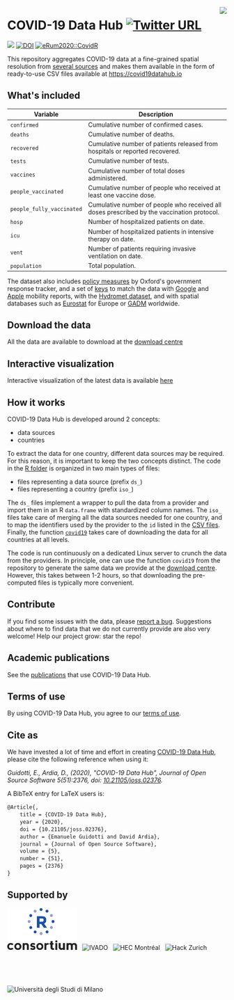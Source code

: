 <a href="https://covid19datahub.io"><img src="https://storage.covid19datahub.io/logo.svg" align="right" height="128"/></a>

# COVID-19 Data Hub [![Twitter URL](https://img.shields.io/twitter/url?style=social&url=https%3A%2F%2Fgithub.com%2Fcovid19datahub%2FCOVID19%2F)](https://twitter.com/intent/tweet?url=https%3A%2F%2Fgithub.com%2Fcovid19datahub%2FCOVID19)

[![](https://storage.covid19datahub.io/downloads/total.svg)](https://covid19datahub.io/articles/data.html) [![DOI](https://joss.theoj.org/papers/10.21105/joss.02376/status.svg)](https://doi.org/10.21105/joss.02376) [![eRum2020::CovidR](https://badgen.net/https/runkit.io/erum2020-covidr/badge/branches/master/covid19datahub?cache=300)](https://milano-r.github.io/erum2020-covidr-contest/covid19datahub.html)

This repository aggregates COVID-19 data at a fine-grained spatial resolution from [several sources](https://covid19datahub.io/reference/index.html) and makes them available in the form of ready-to-use CSV files available at https://covid19datahub.io

## What's included

| Variable                  | Description                                                  |
| ------------------------- | ------------------------------------------------------------ |
| `confirmed`               | Cumulative number of confirmed cases.                        |
| `deaths`                  | Cumulative number of deaths.                                 |
| `recovered`               | Cumulative number of patients released from hospitals or reported recovered. |
| `tests`                   | Cumulative number of tests.                                  |
| `vaccines`                | Cumulative number of total doses administered.               |
| `people_vaccinated`       | Cumulative number of people who received at least one vaccine dose. |
| `people_fully_vaccinated` | Cumulative number of people who received all doses prescribed by the vaccination protocol. |
| `hosp`                    | Number of hospitalized patients on date.                     |
| `icu`                     | Number of hospitalized patients in intensive therapy on date. |
| `vent`                    | Number of patients requiring invasive ventilation on date.   |
| `population`              | Total population.                                            |

The dataset also includes [policy measures](https://covid19datahub.io/articles/docs.html#policy-measures) by Oxford's government response tracker, and a set of [keys](https://covid19datahub.io/articles/docs.html#external-keys) to match the data with [Google](https://www.google.com/covid19/mobility/) and [Apple](https://www.apple.com/covid19/mobility) mobility reports, with the [Hydromet dataset](https://github.com/CSSEGISandData/COVID-19_Unified-Dataset/tree/master/Hydromet), and with spatial databases such as [Eurostat](https://ec.europa.eu/eurostat/web/nuts/nuts-maps) for Europe or [GADM](https://gadm.org/) worldwide.

## Download the data

All the data are available to download at the [download centre](https://covid19datahub.io/articles/data.html)

## Interactive visualization

Interactive visualization of the latest data is available [here](https://datawrapper.dwcdn.net/3dO9Z/)

## How it works

COVID-19 Data Hub is developed around 2 concepts: 

- data sources
- countries  

To extract the data for one country, different data sources may be required. For this reason, it is important to keep the two concepts distinct. The code in the [R folder](https://github.com/covid19datahub/COVID19/tree/master/R) is organized in two main types of files:

- files representing a data source (prefix `ds_`)
- files representing a country (prefix `iso_`)

The `ds_` files implement a wrapper to pull the data from a provider and import them in an R `data.frame` with standardized column names. The `iso_` files take care of merging all the data sources needed for one country, and to map the identifiers used by the provider to the `id` listed in the [CSV files](https://github.com/covid19datahub/COVID19/tree/master/inst/extdata/db). Finally, the function [`covid19`](https://github.com/covid19datahub/COVID19/blob/master/R/covid19.R) takes care of downloading the data for all countries at all levels.

The code is run continuously on a dedicated Linux server to crunch the data from the providers.  In principle, one can use the function `covid19` from the repository to generate the same data we provide at the [download centre](https://covid19datahub.io/articles/data.html#latest-data). However, this takes between 1-2 hours, so that downloading the pre-computed files is typically more convenient.

## Contribute

If you find some issues with the data, please [report a bug](https://github.com/covid19datahub/COVID19/issues). Suggestions about where to find data that we do not currently provide are also very welcome! Help our project grow: star the repo!

## Academic publications

See the [publications](https://scholar.google.com/scholar?oi=bibs&hl=en&cites=1585537563493742217) that use COVID-19 Data Hub.

## Terms of use

By using COVID-19 Data Hub, you agree to our [terms of use](https://covid19datahub.io/LICENSE.html).

## Cite as

We have invested a lot of time and effort in creating [COVID-19 Data Hub](https://covid19datahub.io), please cite the following reference when using it:

*Guidotti, E., Ardia, D., (2020), "COVID-19 Data Hub", Journal of Open Source Software 5(51):2376, doi: [10.21105/joss.02376](https://doi.org/10.21105/joss.02376).*

A BibTeX entry for LaTeX users is:

```latex
@Article{,
    title = {COVID-19 Data Hub},
    year = {2020},
    doi = {10.21105/joss.02376},
    author = {Emanuele Guidotti and David Ardia},
    journal = {Journal of Open Source Software},
    volume = {5},
    number = {51},
    pages = {2376}
}
```

## Supported by 

<div style="height:96px">
<img height="96" src="man/figures/RConsortium.png" alt="R Consortium" style="margin-right:8px"/>
<img height="96" src="man/figures/ivado.png" alt="IVADO" style="margin-right:8px"/>
<img height="96" src="man/figures/hec-montreal.jpg" alt="HEC Montréal" style="display:inline-block;margin-right:8px" />
<img height="96" src="man/figures/hackzurich.jpeg" alt="Hack Zurich" style="display:inline-block;margin-right:8px" />
<img height="96" src="man/figures/unimi.jpg" alt="Università degli Studi di Milano" style="display:inline-block;margin-right:8px" />
</div>


